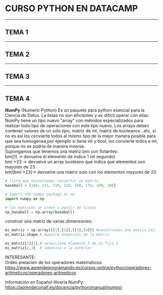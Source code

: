 # CURSO PYTHON EN DATACAMP  

---
## TEMA 1 

---
## TEMA 2  

---
## TEMA 3  

---
## TEMA 4  

**NumPy** (Numeric Python) Es un paquete para python esencial para la Ciencia de Datos. La listas no son eficientes y es difícil operar con ellas. NumPy tiene un tipo nuevo "array" con métodos especializados para realizar todo tipo de operaciones con este tipo nuevo.
Los arrays deben contener valores de un solo tipo, matriz de int, matriz de booleanos...etc, si no es así los convierte todos al mismo tipo de la mejor manera posible para que sea homogénea,por ejemplo si tiene int y bool, los convierte todos a int, porque no se podría de manera inversa.  
Supongamos que tenemos una matriz bmi con flotantes:  
bmi[1]		-> devuelve el elemento de índice 1 (el segundo)  
bmi >23		-> devuelve un array booleano que indica qué elementos son mayores de 23.  
bmi[bmi >23]-> devuelve una matriz solo con los elementos mayores de 23.  
```Python
# lista que necesitamos convertir en matriz
baseball = [180, 215, 210, 210, 188, 176, 209, 200]

# Import the numpy package as np
import numpy as np

# las matrices se crean a partir de listas
np_baseball = np.array(baseball)
```  
construir una matriz de varias dimensiones:
```Python
mi_matriz = np.array([[1],[2]],[[3],[4]]) #construimos una matriz 2x2
mi_matriz.shape # muestra dimensión de la matriz

mi_matriz[2][3]	# selecciona elemento 3 de la fila 2
mi_matriz[2,3]	# idéntica a la anterior
```


INTERESANTE:  
Orden prelación de los operadores matemáticos:  
https://www.aprendeprogramando.es/cursos-online/python/operadores-aritmeticos/operadores-aritmeticos  

Información en Español librería NumPy:  
https://aprendeconalf.es/docencia/python/manual/numpy/  

